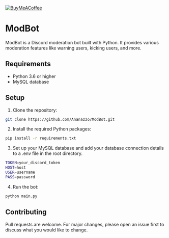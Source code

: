 [![BuyMeACoffee](https://img.shields.io/badge/Buy%20Me%20a%20Coffee-ffdd00?style=for-the-badge&logo=buy-me-a-coffee&logoColor=black)](https://www.buymeacoffee.com/ananazzo)

# ModBot

ModBot is a Discord moderation bot built with Python. It provides various moderation features like warning users, kicking users, and more.

## Requirements

- Python 3.6 or higher
- MySQL database

## Setup

1. Clone the repository:

```sh
git clone https://github.com/Ananazzo/ModBot.git
```

2. Install the required Python packages:

```sh
pip install -r requirements.txt
```

3. Set up your MySQL database and add your database connection details to a .env file in the root directory.

```sh
TOKEN=your_discord_token
HOST=host
USER=username
PASS=password
```

4. Run the bot:

```sh
python main.py
```

## Contributing

Pull requests are welcome. For major changes, please open an issue first to discuss what you would like to change.
